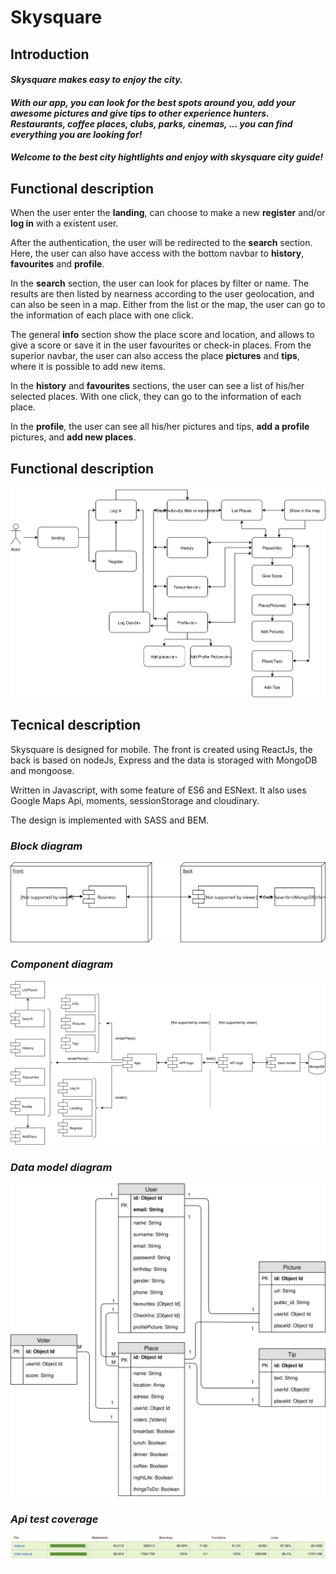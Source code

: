 # **Skysquare**

## **Introduction**

#### *Skysquare makes easy to enjoy the city.* 
#### *With our app, you can look for the best spots around you, add your awesome pictures and give tips to other experience hunters. Restaurants, coffee places, clubs, parks, cinemas, ...   you can find everything you are looking for!*
#### *Welcome to the best city hightlights and enjoy with skysquare city guide!*

## **Functional description**

When the user enter the **landing**, can choose to make a new **register** and/or **log in** with a existent user.

After the authentication, the user will be redirected to the **search** section. Here, the user can also have access with the bottom navbar to **history**, **favourites** and **profile**. 

In the **search** section, the user can look for places by filter or name. The results are then listed by nearness according to the user geolocation, and can also be seen in a map. Either from the list or the map, the user can go to the information of each place with one click. 

The general **info** section show the place score and location, and allows to give a score or save it in the user favourites or check-in places. From the superior navbar, the user can also access the place **pictures** and **tips**, where it is possible to add new items. 

In the **history** and **favourites** sections, the user can see a list of his/her selected places. With one click, they can go to the information of each place.

In the **profile**, the user can see all his/her pictures and tips, **add a profile** pictures, and **add new places**.


## **Functional description**

![Flow diagram](./images/flow-diagram.svg "Flow diagram")


## **Tecnical description**

Skysquare is designed for mobile. The front is created using ReactJs, the back is based on nodeJs, Express and the data is storaged with MongoDB and mongoose.

Written in Javascript, with some feature of ES6 and ESNext. It also uses Google Maps Api, moments, sessionStorage and cloudinary.

The design is implemented with SASS and BEM. 


### *Block diagram*
![Block](./images/block-diagram.svg "Block diagram")

### *Component diagram*
![Component](images/component-diagram.svg "Component diagram")

### *Data model diagram*
![data model](./images/data-model-diagram.svg)


### *Api test coverage*
![data model](./images/api-coverage.png)



